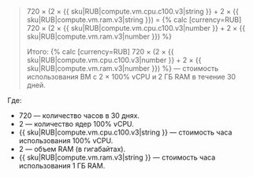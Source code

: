 > 720 × (2 × {{ sku|RUB|compute.vm.cpu.c100.v3|string }} + 2 × {{ sku|RUB|compute.vm.ram.v3|string }}) = {% calc [currency=RUB] 720 × (2 × {{ sku|RUB|compute.vm.cpu.c100.v3|number }} + 2 × {{ sku|RUB|compute.vm.ram.v3|number }}) %}
>
> Итого: {% calc [currency=RUB] 720 × (2 × {{ sku|RUB|compute.vm.cpu.c100.v3|number }} + 2 × {{ sku|RUB|compute.vm.ram.v3|number }}) %} — стоимость использования ВМ с 2 × 100% vCPU и 2 ГБ RAM в течение 30 дней.

Где:
* 720 — количество часов в 30 днях.
* 2 — количество ядер 100% vCPU.
* {{ sku|RUB|compute.vm.cpu.c100.v3|string }} — стоимость часа использования 100% vCPU.
* 2 — объем RAM (в гигабайтах).
* {{ sku|RUB|compute.vm.ram.v3|string }} — стоимость часа использования 1 ГБ RAM.